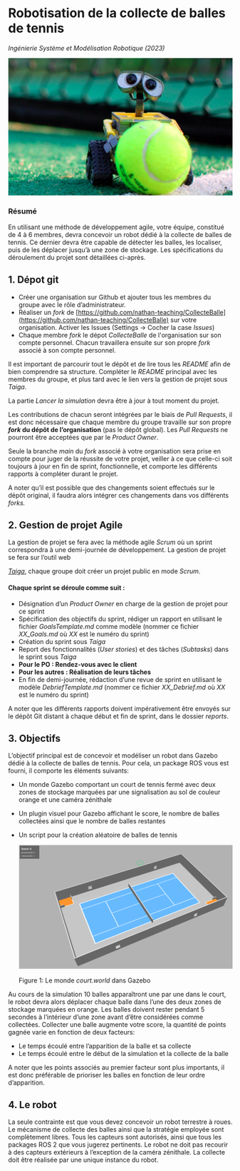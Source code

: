 # Robotisation de la collecte de balles de tennis

*Ingénierie Système et Modélisation Robotique (2023)*

![ball_collector](./binaries/ball_collector.png)

### Résumé

En utilisant une méthode de développement agile, votre équipe, constitué de 4 à 6 membres, devra concevoir un robot dédié à la collecte de balles de tennis. Ce dernier devra être capable de détecter les balles, les localiser, puis de les déplacer jusqu’à une zone de stockage. Les spécifications du déroulement du projet sont détaillées ci-après.

## 1. Dépot git

- Créer une organisation sur Github et ajouter tous les membres du groupe avec le rôle d’administrateur. 
- Réaliser un *fork* de [https://github.com/nathan-teaching/CollecteBalle](https://github.com/nathan-teaching/CollecteBalle) sur votre organisation. Activer les Issues (Settings -> Cocher la case *Issues*)
- Chaque membre *fork* le dépot *CollecteBalle* de l'organisation sur son compte personnel. Chacun travaillera ensuite sur son propre _fork_ associé à son compte personnel. 

Il est important de parcourir tout le dépôt et de lire tous les *README* afin de bien comprendre sa structure. Compléter le *README* principal avec les membres du groupe, et plus tard avec le lien vers la gestion de projet sous *Taiga*. 

La partie *Lancer la simulation* devra être à jour à tout moment du projet.

Les contributions de chacun seront intégrées par le biais de *Pull Requests*, il est donc nécessaire que chaque membre du groupe travaille sur son propre
**_fork_ du dépôt de l’organisation** (pas le dépôt global). Les *Pull Requests* ne pourront être acceptées que par le *Product Owner*.

Seule la branche *main* du _fork_ associé à votre organisation sera prise en compte pour juger de la réussite de votre projet, veiller à ce que celle-ci soit toujours à jour en fin de sprint, fonctionnelle, et comporte les différents rapports à compléter durant le projet. 

A noter qu’il est possible que des changements soient effectués sur le dépôt original, il faudra alors intégrer ces changements dans vos différents _forks._

## 2. Gestion de projet Agile

La gestion de projet se fera avec la méthode agile _Scrum_ où un sprint correspondra à une demi-journée de développement. La gestion de projet se fera sur l’outil web

[*Taiga*](https://tree.taiga.io/), chaque groupe doit créer un projet public en mode _Scrum_.

#### Chaque sprint se déroule comme suit :

- Désignation d’un *Product Owner* en charge de la gestion de projet pour ce sprint
- Spécification des objectifs du sprint, rédiger un rapport en utilisant le fichier *GoalsTemplate.md* comme modèle (nommer ce fichier *XX\_Goals.md*
  où *XX* est le numéro du sprint)
- Création du sprint sous *Taiga*
- Report des fonctionnalités (*User stories*) et des tâches (*Subtasks*) dans le sprint sous *Taiga*
- **Pour le PO : Rendez-vous avec le client**
- **Pour les autres : Réalisation de leurs tâches**
- En fin de demi-journée, rédaction d’une revue de sprint en utilisant le modèle *DebriefTemplate.md* (nommer ce fichier *XX\_Debrief.md* où *XX* est le
  numéro du sprint)

A noter que les différents rapports doivent impérativement être envoyés sur le dépôt Git distant à chaque début et fin de sprint, dans le dossier *reports*.

## 3. Objectifs 

L’objectif principal est de concevoir et modéliser un robot dans Gazebo dédié à la collecte de balles de tennis. Pour cela, un package ROS vous est fourni, il comporte les éléments suivants: 

- Un monde Gazebo comportant un court de tennis fermé avec deux zones de stockage marquées par une signalisation au sol de couleur orange et une caméra zénithale 

- Un plugin visuel pour Gazebo affichant le score, le nombre de balles collectées ainsi que le nombre de balles restantes 

- Un script pour la création aléatoire de balles de tennis 

  ![court.world](./binaries/court.png "Figure 1: Le monde *court.world* dans Gazebo" )

  Figure 1: Le monde *court.world* dans Gazebo


Au cours de la simulation 10 balles apparaîtront une par une dans le court, le robot devra alors déplacer chaque balle dans l’une des deux zones de stockage marquées en orange. Les balles doivent rester pendant 5 secondes à l’intérieur d’une zone avant d’être considérées comme collectées. Collecter une balle augmente votre score, la quantité de points gagnée varie en fonction de deux facteurs: 

- Le temps écoulé entre l’apparition de la balle et sa collecte 
- Le temps écoulé entre le début de la simulation et la collecte de la balle 

A noter que les points associés au premier facteur sont plus importants, il est donc préférable de prioriser les balles en fonction de leur ordre d’apparition. 

## 4. Le robot 

La seule contrainte est que vous devez concevoir un robot terrestre à roues. Le mécanisme de collecte des balles ainsi que la stratégie employée sont complètement libres. Tous les capteurs sont autorisés, ainsi que tous les packages ROS 2 que vous jugerez pertinents. Le robot ne doit pas recourir à des capteurs extérieurs à l’exception de la caméra zénithale. La collecte doit être réalisée par une unique instance du robot.
